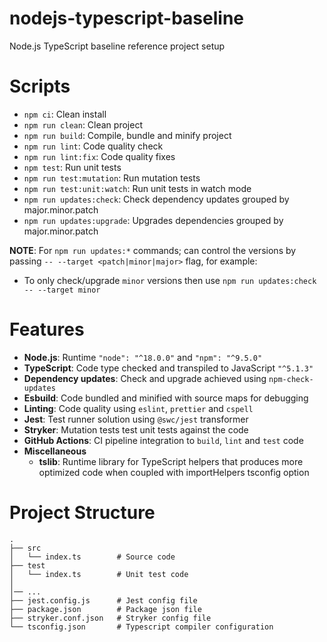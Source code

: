 # nodejs-typescript-baseline

Node.js TypeScript baseline reference project setup

# Scripts

- `npm ci`: Clean install
- `npm run clean`: Clean project
- `npm run build`: Compile, bundle and minify project
- `npm run lint`: Code quality check
- `npm run lint:fix`: Code quality fixes
- `npm test`: Run unit tests
- `npm run test:mutation`: Run mutation tests
- `npm run test:unit:watch`: Run unit tests in watch mode
- `npm run updates:check`: Check dependency updates grouped by major.minor.patch
- `npm run updates:upgrade`: Upgrades dependencies grouped by major.minor.patch

**NOTE**: For `npm run updates:*` commands; can control the versions by passing `-- --target <patch|minor|major>` flag, for example:

- To only check/upgrade `minor` versions then use `npm run updates:check -- --target minor`

# Features

- **Node.js**: Runtime `"node": "^18.0.0"` and `"npm": "^9.5.0"`
- **TypeScript**: Code type checked and transpiled to JavaScript `"^5.1.3"`
- **Dependency updates**: Check and upgrade achieved using `npm-check-updates`
- **Esbuild**: Code bundled and minified with source maps for debugging
- **Linting**: Code quality using `eslint`, `prettier` and `cspell`
- **Jest**: Test runner solution using `@swc/jest` transformer
- **Stryker**: Mutation tests test unit tests against the code
- **GitHub Actions**: CI pipeline integration to `build`, `lint` and `test` code
- **Miscellaneous**
  - **tslib**: Runtime library for TypeScript helpers that produces more optimized code when coupled with importHelpers tsconfig option

# Project Structure

```
.
├── src
│   └── index.ts        # Source code
├── test
│   └── index.ts        # Unit test code
│
│── ...
├── jest.config.js      # Jest config file
├── package.json        # Package json file
├── stryker.conf.json   # Stryker config file
└── tsconfig.json       # Typescript compiler configuration
```
